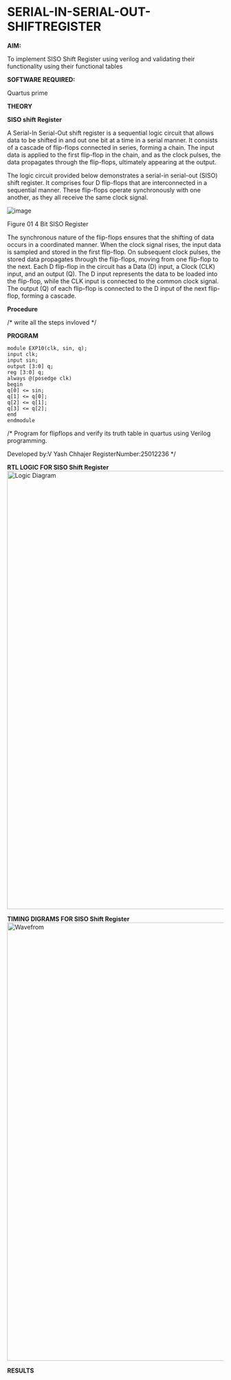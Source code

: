 # SERIAL-IN-SERIAL-OUT-SHIFTREGISTER

**AIM:**

To implement  SISO Shift Register using verilog and validating their functionality using their functional tables

**SOFTWARE REQUIRED:**

Quartus prime

**THEORY**

**SISO shift Register**

A Serial-In Serial-Out shift register is a sequential logic circuit that allows data to be shifted in and out one bit at a time in a serial manner. It consists of a cascade of flip-flops connected in series, forming a chain. The input data is applied to the first flip-flop in the chain, and as the clock pulses, the data propagates through the flip-flops, ultimately appearing at the output.

The logic circuit provided below demonstrates a serial-in serial-out (SISO) shift register. It comprises four D flip-flops that are interconnected in a sequential manner. These flip-flops operate synchronously with one another, as they all receive the same clock signal.

![image](https://github.com/naavaneetha/SERIAL-IN-SERIAL-OUT-SHIFTREGISTER/assets/154305477/e81c4072-37f9-46c6-8145-566764b74c3a)

Figure 01 4 Bit SISO Register

The synchronous nature of the flip-flops ensures that the shifting of data occurs in a coordinated manner. When the clock signal rises, the input data is sampled and stored in the first flip-flop. On subsequent clock pulses, the stored data propagates through the flip-flops, moving from one flip-flop to the next.
Each D flip-flop in the circuit has a Data (D) input, a Clock (CLK) input, and an output (Q). The D input represents the data to be loaded into the flip-flop, while the CLK input is connected to the common clock signal. The output (Q) of each flip-flop is connected to the D input of the next flip-flop, forming a cascade.

**Procedure**

/* write all the steps invloved */

**PROGRAM**
```
module EXP10(clk, sin, q); 
input clk; 
input sin; 
output [3:0] q; 
reg [3:0] q; 
always @(posedge clk) 
begin 
q[0] <= sin; 
q[1] <= q[0]; 
q[2] <= q[1]; 
q[3] <= q[2]; 
end 
endmodule
```
/* Program for flipflops and verify its truth table in quartus using Verilog programming.

Developed by:V Yash Chhajer 
RegisterNumber:25012236
*/

**RTL LOGIC FOR SISO Shift Register**
<img width="1920" height="1020" alt="Logic Diagram" src="https://github.com/user-attachments/assets/dd842d80-954e-4f98-9f13-9b71cc286dbf" />

**TIMING DIGRAMS FOR SISO Shift Register**
<img width="1920" height="1020" alt="Wavefrom" src="https://github.com/user-attachments/assets/89d72436-32ab-4bdd-9730-10534a5fc989" />

**RESULTS**
